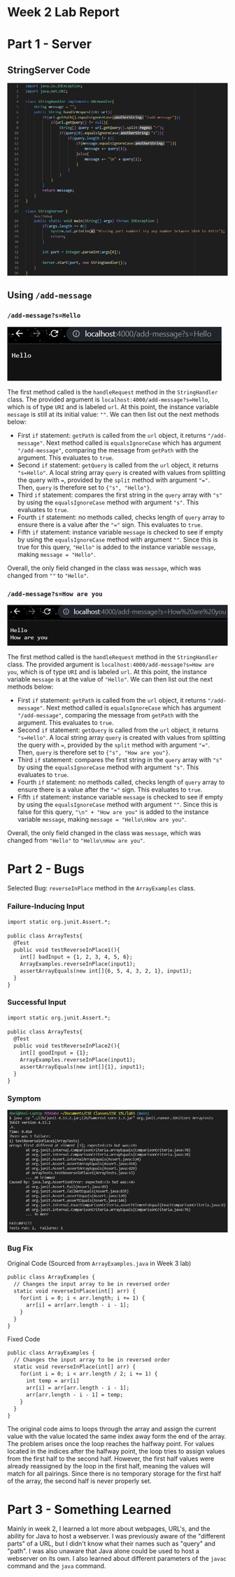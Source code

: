 # Week 2 Lab Report

# Part 1 - Server
## StringServer Code
![Code Image](week2images/stringservercode.png)

## Using `/add-message`
### `/add-message?s=Hello`
![Message 1 Image](week2images/firstmessage.png)

The first method called is the `handleRequest` method in the `StringHandler` class. The provided argument is `localhost:4000/add-message?s=Hello`, which is of type `URI` and is labeled `url`. At this point, the instance variable `message` is still at its initial value: `""`. We can then list out the next methods below:

- First `if` statement: `getPath` is called from the `url` object, it returns `"/add-message"`. Next method called is `equalsIgnoreCase` which has argument `"/add-message"`, comparing the message from `getPath` with the argument. This evaluates to `true`.
- Second `if` statement: `getQuery` is called from the `url` object, it returns `"s=Hello"`. A local string array `query` is created with values from splitting the query with `=`, provided by the `split` method with argument `"="`. Then, `query` is therefore set to `{"s", "Hello"}`.
- Third `if` statement: compares the first string in the `query` array with `"s"` by using the `equalsIgnoreCase` method with argument `"s"`. This evaluates to `true`.
- Fourth `if` statement: no methods called, checks length of `query` array to ensure there is a value after the `"="` sign. This evaluates to `true`.
- Fifth `if` statement: instance variable `message` is checked to see if empty by using the `equalsIgnoreCase` method with argument `""`. Since this is true for this query, `"Hello"` is added to the instance variable `message`, making `message = "Hello"`. 

Overall, the only field changed in the class was `message`, which was changed from `""` to `"Hello"`.
### `/add-message?s=How are you`
![Message 2 Image](week2images/secondmessage.png)

The first method called is the `handleRequest` method in the `StringHandler` class. The provided argument is `localhost:4000/add-message?s=How are you`, which is of type `URI` and is labeled `url`. At this point, the instance variable `message` is at the value of `"Hello"`. We can then list out the next methods below:

- First `if` statement: `getPath` is called from the `url` object, it returns `"/add-message"`. Next method called is `equalsIgnoreCase` which has argument `"/add-message"`, comparing the message from `getPath` with the argument. This evaluates to `true`.
- Second `if` statement: `getQuery` is called from the `url` object, it returns `"s=Hello"`. A local string array `query` is created with values from splitting the query with `=`, provided by the `split` method with argument `"="`. Then, `query` is therefore set to `{"s", "How are you"}`.
- Third `if` statement: compares the first string in the `query` array with `"s"` by using the `equalsIgnoreCase` method with argument `"s"`. This evaluates to `true`.
- Fourth `if` statement: no methods called, checks length of `query` array to ensure there is a value after the `"="` sign. This evaluates to `true`.
- Fifth `if` statement: instance variable `message` is checked to see if empty by using the `equalsIgnoreCase` method with argument `""`. Since this is false for this query, `"\n" + "How are you"` is added to the instance variable `message`, making `message = "Hello\nHow are you"`. 

Overall, the only field changed in the class was `message`, which was changed from `"Hello"` to `"Hello\nHow are you"`.

# Part 2 - Bugs
Selected Bug: `reverseInPlace` method in the `ArrayExamples` class.

### Failure-Inducing Input

```
import static org.junit.Assert.*;

public class ArrayTests{
  @Test
  public void testReverseInPlace1(){
    int[] badInput = {1, 2, 3, 4, 5, 6};
    ArrayExamples.reverseInPlace(input1);
    assertArrayEquals(new int[]{6, 5, 4, 3, 2, 1}, input1);
  }
}
```

### Successful Input

```
import static org.junit.Assert.*;

public class ArrayTests{
  @Test
  public void testReverseInPlace2(){
    int[] goodInput = {1};
    ArrayExamples.reverseInPlace(input1);
    assertArrayEquals(new int[]{1}, input1);
  }
}
```

### Symptom

![Testing Result](week2images/bugtesting.png)

### Bug Fix
Original Code (Sourced from `ArrayExamples.java` in Week 3 lab)

```
public class ArrayExamples {
  // Changes the input array to be in reversed order
  static void reverseInPlace(int[] arr) {
    for(int i = 0; i < arr.length; i += 1) {
      arr[i] = arr[arr.length - i - 1];
    }
  }
}
```

Fixed Code

```
public class ArrayExamples {
  // Changes the input array to be in reversed order
  static void reverseInPlace(int[] arr) {
    for(int i = 0; i < arr.length / 2; i += 1) {
      int temp = arr[i]
      arr[i] = arr[arr.length - i - 1];
      arr[arr.length - i - 1] = temp;
    }
  }
}
```
The original code aims to loops through the array and assign the current value with the value located the same index away form the end of the array. The problem arises once the loop reaches the halfway point. For values located in the indices after the halfway point, the loop tries to assign values from the first half to the second half. However, the first half values were already reassigned by the loop in the first half, meaning the values will match for all pairings. Since there is no temporary storage for the first half of the array, the second half is never properly set.

# Part 3 - Something Learned
Mainly in week 2, I learned a lot more about webpages, URL's, and the ability for Java to host a webserver. I was previously aware of the "different parts" of a URL, but I didn't know what their names such as "query" and "path". I was also unaware that Java alone could be used to host a webserver on its own. I also learned about different parameters of the `javac` command and the `java` command.
